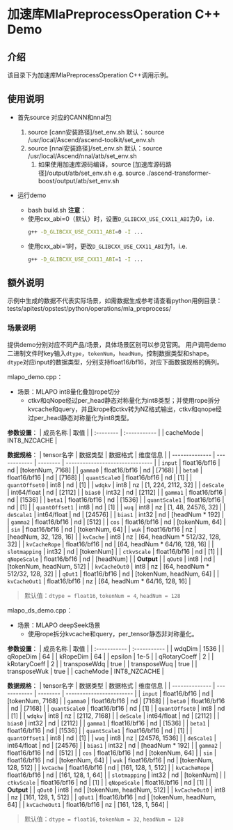 # 加速库MlaPreprocessOperation C++ Demo
## 介绍
该目录下为加速库MlaPreprocessOperation C++调用示例。

## 使用说明
- 首先source 对应的CANN和nnal包
    1. source [cann安装路径]/set_env.sh
        默认：source /usr/local/Ascend/ascend-toolkit/set_env.sh
    2. source [nnal安装路径]/set_env.sh
        默认：source /usr/local/Ascend/nnal/atb/set_env.sh
        1. 如果使用加速库源码编译，source [加速库源码路径]/output/atb/set_env.sh
        e.g. source ./ascend-transformer-boost/output/atb/set_env.sh

- 运行demo
    - bash build.sh
    **注意**：
    - 使用cxx_abi=0（默认）时，设置`D_GLIBCXX_USE_CXX11_ABI`为0，i.e.
        ```sh
        g++ -D_GLIBCXX_USE_CXX11_ABI=0 -I ...
        ```
    - 使用cxx_abi=1时，更改`D_GLIBCXX_USE_CXX11_ABI`为1，i.e.
        ```sh
        g++ -D_GLIBCXX_USE_CXX11_ABI=1 -I ...
        ```

## 额外说明
示例中生成的数据不代表实际场景，如需数据生成参考请查看python用例目录：
tests/apitest/opstest/python/operations/mla_preprocess/

### 场景说明
提供demo分别对应不同产品/场景，具体场景区别可以参见官网。
用户调用demo二进制文件时key输入`dtype`，`tokenNum`，`headNum`，控制数据类型和shape。
    `dtype`对应input的数据类型，分别支持float16/bf16，对应下面数据规格的俩列。

mlapo_demo.cpp：
+ 场景：MLAPO int8量化叠加rope切分
  + ctkv和qNope经过per_head静态对称量化为int8类型；并使用rope拆分kvcache和query，并且krope和ctkv转为NZ格式输出，ctkv和qnope经过per_head静态对称量化为int8类型。

**参数设置**：
| 成员名称  | 取值         |
| :-------- | :----------- |
| cacheMode | INT8_NZCACHE |

**数据规格**：
| tensor名字     | 数据类型     | 数据格式 | 维度信息                        |
| -------------- | ------------ | -------- | ------------------------------- |
| `input`        | float16/bf16 | nd       | [tokenNum, 7168]                |
| `gamma0`       | float16/bf16 | nd       | [7168]                          |
| `beta0`        | float16/bf16 | nd       | [7168]                          |
| `quantScale0`  | float16/bf16 | nd       | [1]                             |
| `quantOffset0` | int8         | nd       | [1]                             |
| `wdqkv`        | int8         | nz       | [1, 224, 2112, 32]              |
| `deScale`      | int64/float  | nd       | [2112]                          |
| `bias0`        | int32        | nd       | [2112]                          |
| `gamma1`       | float16/bf16 | nd       | [1536]                          |
| `beta1`        | float16/bf16 | nd       | [1536]                          |
| `quantScale1`  | float16/bf16 | nd       | [1]                             |
| `quantOffset1` | int8         | nd       | [1]                             |
| `wuq`          | int8         | nz       | [1, 48, 24576, 32]              |
| `deScale1`     | int64/float  | nd       | [24576]                         |
| `bias1`        | int32        | nd       | [headNum * 192]                 |
| `gamma2`       | float16/bf16 | nd       | [512]                           |
| `cos`          | float16/bf16 | nd       | [tokenNum, 64]                  |
| `sin`          | float16/bf16 | nd       | [tokenNum, 64]                  |
| `wuk`          | float16/bf16 | nz       | [headNum, 32, 128, 16]          |
| `kvCache`      | int8         | nz       | [64, headNum * 512/32, 128, 32] |
| `kvCacheRope`  | float16/bf16 | nd       | [64, headNum * 64/16, 128, 16]  |
| `slotmapping`  | int32        | nd       | [tokenNum]                      |
| `ctkvScale`    | float16/bf16 | nd       | [1]                             |
| `qNopeScale`   | float16/bf16 | nd       | [headNum]                       |
| **Output**     |
| `qOut0`        | int8         | nd       | [tokenNum, headNum, 512]        |
| `kvCacheOut0`  | int8         | nz       | [64, headNum * 512/32, 128, 32] |
| `qOut1`        | float16/bf16 | nd       | [tokenNum, headNum, 64]         |
| `kvCacheOut1`  | float16/bf16 | nz       | [64, headNum * 64/16, 128, 16]  |
> 默认值：`dtype = float16`, `tokenNum = 4`, `headNum = 128`


mlapo_ds_demo.cpp：
+ 场景：MLAPO deepSeek场景
  + 使用rope拆分kvcache和query，per_tensor静态非对称量化。

**参数设置**：
| 成员名称     | 取值         |
| :----------- | :----------- |
| wdqDim       | 1536         |
| qRopeDim     | 64           |
| kRopeDim     | 64           |
| epsilon      | 1e-5         |
| qRotaryCoeff | 2            |
| kRotaryCoeff | 2            |
| transposeWdq | true         |
| transposeWuq | true         |
| transposeWuk | true         |
| cacheMode    | INT8_NZCACHE |

**数据规格**：
| tensor名字     | 数据类型     | 数据格式 | 维度信息                 |
| -------------- | ------------ | -------- | ------------------------ |
| `input`        | float16/bf16 | nd       | [tokenNum, 7168]         |
| `gamma0`       | float16/bf16 | nd       | [7168]                   |
| `beta0`        | float16/bf16 | nd       | [7168]                   |
| `quantScale0`  | float16/bf16 | nd       | [1]                      |
| `quantOffset0` | int8         | nd       | [1]                      |
| `wdqkv`        | int8         | nz       | [2112, 7168]             |
| `deScale`      | int64/float  | nd       | [2112]                   |
| `bias0`        | int32        | nd       | [2112]                   |
| `gamma1`       | float16/bf16 | nd       | [1536]                   |
| `beta1`        | float16/bf16 | nd       | [1536]                   |
| `quantScale1`  | float16/bf16 | nd       | [1]                      |
| `quantOffset1` | int8         | nd       | [1]                      |
| `wuq`          | int8         | nz       | [24576, 1536]            |
| `deScale1`     | int64/float  | nd       | [24576]                  |
| `bias1`        | int32        | nd       | [headNum * 192]          |
| `gamma2`       | float16/bf16 | nd       | [512]                    |
| `cos`          | float16/bf16 | nd       | [tokenNum, 64]           |
| `sin`          | float16/bf16 | nd       | [tokenNum, 64]           |
| `wuk`          | float16/bf16 | nd       | [tokenNum, 128, 512]     |
| `kvCache`      | float16/bf16 | nd       | [161, 128, 1, 512]       |
| `kvCacheRope`  | float16/bf16 | nd       | [161, 128, 1, 64]        |
| `slotmapping`  | int32        | nd       | [tokenNum]               |
| `ctkvScale`    | float16/bf16 | nd       | [1]                      |
| `qNopeScale`   | float16/bf16 | nd       | [1]                      |
| **Output**     |
| `qOut0`        | int8         | nd       | [tokenNum, headNum, 512] |
| `kvCacheOut0`  | int8         | nz       | [161, 128, 1, 512]       |
| `qOut1`        | float16/bf16 | nd       | [tokenNum, headNum, 64]  |
| `kvCacheOut1`  | float16/bf16 | nz       | [161, 128, 1, 564]       |
> 默认值：`dtype = float16`, `tokenNum = 32`, `headNum = 128`
